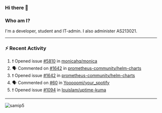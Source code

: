 ### Hi there 👋

### Who am I?
I'm a developer, student and IT-admin. I also administer AS213021.

---
### :zap: Recent Activity
<!--START_SECTION:activity-->
1. ❗️ Opened issue [#5810](https://github.com/monicahq/monica/issues/5810) in [monicahq/monica](https://github.com/monicahq/monica)
2. 🗣 Commented on [#1642](https://github.com/prometheus-community/helm-charts/issues/1642) in [prometheus-community/helm-charts](https://github.com/prometheus-community/helm-charts)
3. ❗️ Opened issue [#1642](https://github.com/prometheus-community/helm-charts/issues/1642) in [prometheus-community/helm-charts](https://github.com/prometheus-community/helm-charts)
4. 🗣 Commented on [#60](https://github.com/Yooooomi/your_spotify/issues/60) in [Yooooomi/your_spotify](https://github.com/Yooooomi/your_spotify)
5. ❗️ Opened issue [#1094](https://github.com/louislam/uptime-kuma/issues/1094) in [louislam/uptime-kuma](https://github.com/louislam/uptime-kuma)
<!--END_SECTION:activity-->
---

<img align="center" src="https://github-readme-stats.vercel.app/api?username=samip5&show_icons=true" alt="samip5" />
